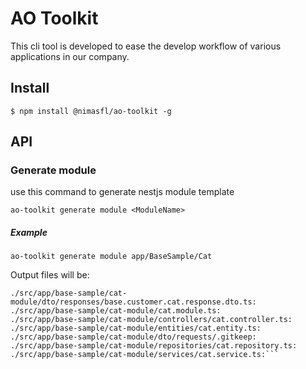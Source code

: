 # AO Toolkit

This cli tool is developed to ease the develop workflow of various applications in our company.

## Install
`$ npm install @nimasfl/ao-toolkit -g`

## API


### Generate module
use this command to generate nestjs module template 
```
ao-toolkit generate module <ModuleName>
```

##### Example
```
ao-toolkit generate module app/BaseSample/Cat
```
Output files will be:
```
./src/app/base-sample/cat-module/dto/responses/base.customer.cat.response.dto.ts:
./src/app/base-sample/cat-module/cat.module.ts:
./src/app/base-sample/cat-module/controllers/cat.controller.ts:
./src/app/base-sample/cat-module/entities/cat.entity.ts:
./src/app/base-sample/cat-module/dto/requests/.gitkeep:
./src/app/base-sample/cat-module/repositories/cat.repository.ts:
./src/app/base-sample/cat-module/services/cat.service.ts:```
